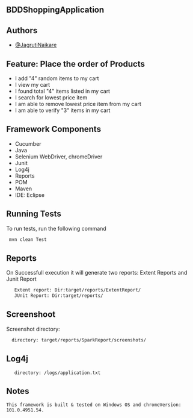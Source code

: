 ## BDDShoppingApplication

## Authors 

- [@JagrutiNaikare](https://github.com/JagrutiNaikare/shoppingApplicationBDD)

## Feature: Place the order of Products
- I add "4" random items to my cart
- I view my cart
- I found total "4" items listed in my cart
- I search for lowest price item
- I am able to remove lowest price item from my cart
- I am able to verify "3" items in my cart

## Framework Components

- Cucumber
- Java
- Selenium WebDriver, chromeDriver
- Junit
- Log4j
- Reports
- POM
- Maven
- IDE: Eclipse

## Running Tests

To run tests, run the following command

```bash
 mvn clean Test
```

## Reports

On Successfull execution it will generate two reports: 
Extent Reports and Junit Report

```bash
   Extent report: Dir:target/reports/ExtentReport/
   JUnit Report: Dir:target/reports/
```

## Screenshoot

Screenshot directory:

```bash
  directory: target/reports/SparkReport/screenshots/
```

## Log4j 

``` 
   directory: /logs/application.txt
```

## Notes
 ```
 This framework is built & tested on Windows OS and chromeVersion: 101.0.4951.54.

 ```
